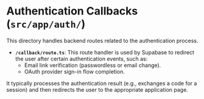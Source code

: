 # Authentication Callbacks (`src/app/auth/`)

This directory handles backend routes related to the authentication process.

- **`/callback/route.ts`**: This route handler is used by Supabase to redirect the user after certain authentication events, such as:
  - Email link verification (passwordless or email change).
  - OAuth provider sign-in flow completion.

It typically processes the authentication result (e.g., exchanges a code for a session) and then redirects the user to the appropriate application page. 